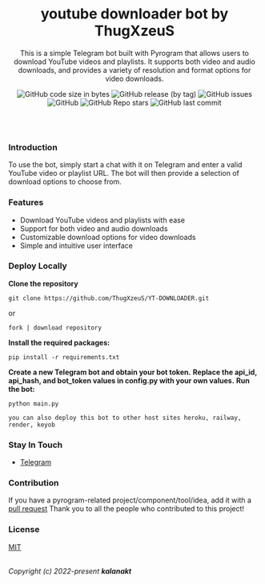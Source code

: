 <h1 align="center">youtube downloader bot by ThugXzeuS</h1>

<p align='center'>
 This is a simple Telegram bot built with Pyrogram that allows users to download YouTube videos and playlists. It supports both video and audio downloads, and provides a variety of resolution and format options for video downloads.
</p> 
<p align="center">
  <img alt="GitHub code size in bytes" src="https://img.shields.io/github/languages/code-size/kalanakt/video-defuser?logo=files&logoColor=f72585&style=social">
  <img alt="GitHub release (by tag)" src="https://img.shields.io/github/downloads/kalanakt/video-defuser/v1.0.0/total?color=90dbf4&logo=arlo&style=social">
  <img alt="GitHub issues" src="https://img.shields.io/github/issues-raw/kalanakt/video-defuser?color=8eecf5&logo=anaconda&logoColor=06d6a0&style=social">
  <img alt="GitHub" src="https://img.shields.io/github/license/kalanakt/video-defuser?logo=adguard&logoColor=390099&style=social">
  <img alt="GitHub Repo stars" src="https://img.shields.io/github/stars/kalanakt/video-defuser?color=90e0ef&logoColor=ff4d6d&style=social">
  <img alt="GitHub last commit" src="https://img.shields.io/github/last-commit/kalanakt/video-defuser?logo=electron&logoColor=89fc00&style=social">
</p>
<br><br>

<h3>Introduction</h3>
<p>To use the bot, simply start a chat with it on Telegram and enter a valid YouTube video or playlist URL. The bot will then provide a selection of download options to choose from.</p>

<h3>Features</h3>

 * Download YouTube videos and playlists with ease
 * Support for both video and audio downloads
 * Customizable download options for video downloads
 * Simple and intuitive user interface
 
<h3>Deploy Locally</h3>

__Clone the repository__

```
git clone https://github.com/ThugXzeuS/YT-DOWNLOADER.git
```
or 

`fork | download repository`

__Install the required packages:__

```
pip install -r requirements.txt
```

__Create a new Telegram bot and obtain your bot token.__
__Replace the api_id, api_hash, and bot_token values in config.py with your own values.__
__Run the bot:__

```
python main.py
```

`you can also deploy this bot to other host sites heroku, railway, render, keyob`

<h3>Stay In Touch</h3>

- [Telegram](https://t.me/ThugXzeuS)

<h3>Contribution</h3>

<p>If you have a pyrogram-related project/component/tool/idea, add it with a <a href="https://github.com/kalanakt/Pyrogram-Telegram-Bot-Template/pulls" target="_blank" rel="noopener noreferrer">pull request</a> Thank you to all the people who contributed to this project!</p>

<h3>License</h3>

[MIT](https://opensource.org/licenses/MIT)

<br>
<em align='center'>Copyright (c) 2022-present <strong>kalanakt</strong></em>
